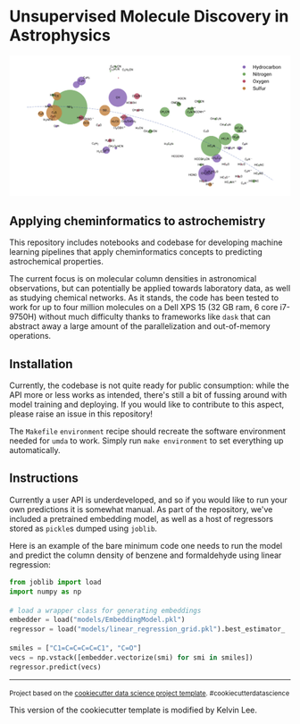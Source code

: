 # Unsupervised Molecule Discovery in Astrophysics

![umap-image](umap_image.png)

## Applying cheminformatics to astrochemistry

This repository includes notebooks and codebase for developing machine learning
pipelines that apply cheminformatics concepts to predicting astrochemical properties.

The current focus is on molecular column densities in astronomical observations,
but can potentially be applied towards laboratory data, as well as studying chemical
networks. As it stands, the code has been tested to work for up to four million
molecules on a Dell XPS 15 (32 GB ram, 6 core i7-9750H) without much difficulty
thanks to frameworks like `dask` that can abstract away a large amount of the
parallelization and out-of-memory operations.

## Installation

Currently, the codebase is not quite ready for public consumption: while the
API more or less works as intended, there's still a bit of fussing around with
model training and deploying. If you would like to contribute to this aspect,
please raise an issue in this repository!

The `Makefile` `environment` recipe should recreate the software environment
needed for `umda` to work. Simply run `make environment` to set everything
up automatically.

## Instructions

Currently a user API is underdeveloped, and so if you would like to run your
own predictions it is somewhat manual. As part of the repository, we've included
a pretrained embedding model, as well as a host of regressors stored as `pickle`s
dumped using `joblib`.

Here is an example of the bare minimum code one needs to run the model and
predict the column density of benzene and formaldehyde using linear regression:

```python
from joblib import load
import numpy as np

# load a wrapper class for generating embeddings
embedder = load("models/EmbeddingModel.pkl")
regressor = load("models/linear_regression_grid.pkl").best_estimator_

smiles = ["C1=C=C=C=C=C1", "C=O"]
vecs = np.vstack([embedder.vectorize(smi) for smi in smiles])
regressor.predict(vecs)
```

--------

<p><small>Project based on the <a target="_blank" href="https://drivendata.github.io/cookiecutter-data-science/">cookiecutter data science project template</a>. #cookiecutterdatascience</small></p>
This version of the cookiecutter template is modified by Kelvin Lee.

